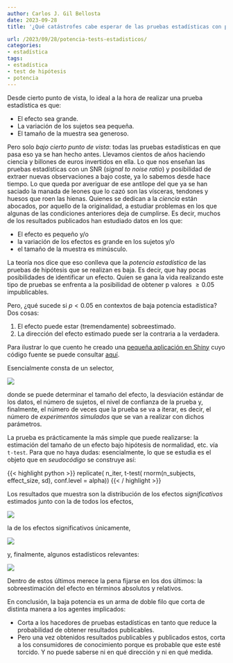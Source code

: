 ```yaml
---
author: Carlos J. Gil Bellosta
date: 2023-09-28
title: '¿Qué catástrofes cabe esperar de las pruebas estadísticas con poca potencia?'

url: /2023/09/28/potencia-tests-estadisticos/
categories:
- estadística
tags:
- estadística
- test de hipótesis
- potencia
---
```


Desde cierto punto de vista, lo ideal a la hora de realizar una prueba estadística es que:

* El efecto sea grande.
* La variación de los sujetos sea pequeña.
* El tamaño de la muestra sea generoso.

Pero solo _bajo cierto punto de vista_: todas las pruebas estadísticas en que pasa eso ya se han hecho antes. Llevamos cientos de años haciendo ciencia y billones de euros invertidos en ella. Lo que nos enseñan las pruebas estadísticas con un SNR (_signal to noise ratio_) y posibilidad de extraer nuevas observaciones a bajo coste, ya lo sabemos desde hace tiempo.
Lo que queda por averiguar de ese antílope del que ya se han saciado la manada de leones que lo cazó son las vísceras, tendones y huesos que roen las hienas. Quienes se dedican a la _ciencia_ están abocados, por aquello de la originalidad, a estudiar problemas en los que algunas de las condiciones anteriores deja de cumplirse. Es decir, muchos de los resultados publicados han estudiado datos en los que:

* El efecto es pequeño y/o
* la variación de los efectos es grande en los sujetos y/o
* el tamaño de la muestra es minúsculo.

La teoría nos dice que eso conlleva que la _potencia estadística_ de las pruebas de hipótesis que se realizan es baja. Es decir, que hay pocas posibilidades de identificar un efecto. Quien se gana la vida realizando este tipo de pruebas se enfrenta a la posibilidad de obtener p valores $\ge 0.05$ impublicables.

Pero, ¿qué sucede si $p < 0.05$ en contextos de baja potencia estadística? Dos cosas:

1. El efecto puede estar (tremendamente) sobreestimado.
2. La dirección del efecto estimado puede ser la contraria a la verdadera.

Para ilustrar lo que cuento he creado una
[pequeña aplicación en Shiny](http://shiny.circiter.es/test-power/)
cuyo código fuente se puede consultar
[aquí](https://github.com/cjgb/datanalytics_shiny/tree/master/test-power).

Esencialmente consta de un selector,

![](/wp-uploads/2023/power_00.png#center)

donde se puede determinar el tamaño del efecto, la desviación estándar de los datos, el número de sujetos, el nivel de confianza de la prueba y, finalmente, el número de veces que la prueba se va a iterar, es decir, el número de _experimentos simulados_ que se van a realizar con dichos parámetros.

La prueba es prácticamente la más simple que puede realizarse: la estimación del tamaño de un efecto bajo hipótesis de normalidad, etc. vía `t-test`. Para que no haya dudas: esencialmente, lo que se estudia es el objeto que en _seudocódigo_ se construye así:

{{< highlight python >}}
replicate(
  n_iter,
  t-test(
    rnorm(n_subjects, effect_size, sd),
    conf.level = alpha))
{{< / highlight >}}

Los resultados que muestra son la distribución de los efectos _significativos_ estimados junto con la de todos los efectos,

![](/wp-uploads/2023/power_01.png#center)

la de los efectos significativos únicamente,

![](/wp-uploads/2023/power_02.png#center)

y, finalmente, algunos estadísticos relevantes:

![](/wp-uploads/2023/power_03.png#center)

Dentro de estos últimos merece la pena fijarse en los dos últimos: la sobreestimación del efecto en términos absolutos y relativos.

En conclusión, la baja potencia es un arma de doble filo que corta de distinta manera a los agentes implicados:

* Corta a los hacedores de pruebas estadísticas en tanto que reduce la probabilidad de obtener resultados publicables.
* Pero una vez obtenidos resultados publicables y  publicados estos, corta a los consumidores de conocimiento porque es probable que este esté torcido. Y no puede saberse ni en qué dirección y ni en qué medida.